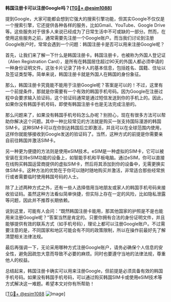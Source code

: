 **韩国注册卡可以注册Google吗？[[TG💪+ @esim1088](https://t.me/s/esim1088)]**

提到Google，大家可能都会想到它强大的搜索引擎功能，但其实Google不仅仅是一个搜索引擎，它还提供各种各样的服务，比如Gmail、YouTube、Google Drive等。这些服务对于很多人来说已经成为了日常生活中不可或缺的一部分。然而，在使用这些服务之前，通常需要先注册一个Google账户。而当我们讨论到注册Google账户时，常常会遇到一个问题：韩国注册卡是否可以用来注册Google呢？

首先，让我们来了解一下什么是韩国注册卡。韩国注册卡，也被称为外国人登记证（Alien Registration Card），是所有在韩国居住超过90天的外国人都必须申请的一种身份证明文件。这张卡片记录了持卡人的基本信息，包括姓名、国籍、住址以及签证类型等。简单来说，韩国注册卡就是外国人在韩国的身份象征。

那么，韩国注册卡究竟能不能用于注册Google呢？答案是可以的！不过，这里有一个前提条件，那就是你需要有一个有效的韩国手机号码。因为Google在注册过程中会要求输入验证码，这个验证码通常是通过短信发送到你的手机上的。因此，如果你没有韩国手机号码，即使有韩国注册卡也是无法完成注册的。

那么问题来了，如果没有韩国手机号码怎么办呢？别担心，现在有很多方法可以帮助你解决这个问题。其中一种比较常见的方法就是购买一张支持国际漫游的韩国SIM卡。这种SIM卡可以在你到达韩国后立即激活，并且可以在全球范围内使用，这样你就能够接收到Google发送的验证码了。当然，这种方式的前提是你需要亲自前往韩国并激活SIM卡。

另一种更为便捷的方法则是使用eSIM技术。eSIM是一种虚拟的SIM卡，它可以被安装在支持eSIM功能的设备上，如智能手机和平板电脑。通过eSIM，你可以直接在线购买韩国运营商提供的虚拟SIM卡，然后将其添加到你的设备中，无需更换实体SIM卡。这种方法的优势在于你可以随时随地购买并激活，非常适合那些经常旅行或者需要临时使用韩国号码的人士。

除了上述两种方式之外，还有一些人选择借用当地朋友或家人的韩国手机号码来接收验证码。虽然这种方法看似简单快捷，但实际上存在一定的风险，比如隐私泄露等问题，因此并不推荐长期依赖。

说到这里，可能有人会问：“既然韩国注册卡能用，那其他国家的护照是不是也能用来注册Google呢？”答案当然是肯定的。只要你拥有合法的身份证明文件，并且能够提供有效的联系方式（如手机号码），理论上都可以注册Google账户。不过需要注意的是，不同国家和地区可能会有不同的政策限制，所以在操作前最好先了解清楚相关法律法规。

最后再强调一下，无论采用哪种方式注册Google账户，请务必确保个人信息的安全性，避免因疏忽大意而导致不必要的麻烦。同时也要遵守当地的法律法规，尊重他人的权益。

总结起来，韩国注册卡确实可以用来注册Google，但前提是必须具备有效的韩国手机号码。如果没有韩国手机号码，可以通过购买韩国SIM卡或使用eSIM技术等方式解决这一难题。希望本文对你有所帮助！

[[TG💪+ @esim1088](https://t.me/s/esim1088) ![Image](https://i.postimg.cc/4NQfJmqS/Snipaste-2025-05-13-00-14-12.png)]